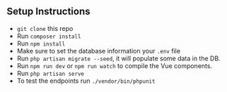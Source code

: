 ## Setup Instructions
- `git clone` this repo
- Run `composer install`
- Run `npm install`
- Make sure to set the database information your `.env` file
- Run `php artisan migrate --seed`, it will populate some data in the DB.
- Run `npm run dev` or `npm run watch` to compile the Vue components.
- Run `php artisan serve`
- To test the endpoints run `./vendor/bin/phpunit`
